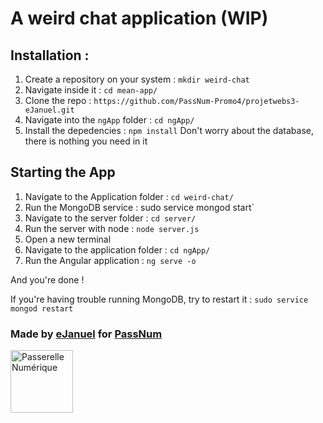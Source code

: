 # A weird chat application (WIP)


## Installation :

1. Create a repository on your system : `mkdir weird-chat`
1. Navigate inside it : `cd mean-app/`
1. Clone the repo : `https://github.com/PassNum-Promo4/projetwebs3-eJanuel.git`
1. Navigate into the `ngApp` folder : `cd ngApp/`
1. Install the depedencies : `npm install`
Don't worry about the database, there is nothing you need in it

## Starting the App
1. Navigate to the Application folder : `cd weird-chat/`
1. Run the MongoDB service : sudo service mongod start`
1. Navigate to the server folder : `cd server/`
1. Run the server with node : `node server.js`
1. Open a new terminal
1. Navigate to the application folder : `cd ngApp/`
1. Run the Angular application : `ng serve -o`

And you're done !

If you're having trouble running MongoDB, try to restart it : `sudo service mongod restart`

### Made by [eJanuel](https://github.com/eJanuel) for [PassNum](https://twitter.com/PasserelleMars?lang=fr)
<img src="https://avatars2.githubusercontent.com/u/33619859?s=200&v=4" alt="Passerelle Numérique" width=100 />
